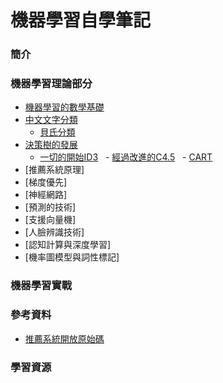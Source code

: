 # 機器學習自學筆記

### 簡介

### 機器學習理論部分
 - [機器學習的數學基礎](https://mirdex.github.io/Machine_Learning/機器學習的數學基礎.slides.html)
 - [中文文字分類](https://mirdex.github.io/Machine_Learning/中文文字分類.slides.html)
   - [貝氏分類](https://mirdex.github.io/Machine_Learning/簡單貝氏.slides.html)
 - [決策樹的發展](https://mirdex.github.io/Machine_Learning/決策樹.slides.html)
   - [一切的開始ID3](https://mirdex.github.io/Machine_Learning/ID3流程簡報.pptx)
   - [經過改進的C4.5](https://mirdex.github.io/Machine_Learning/C4.5詳細計算表.xlsx)
   - [CART](https://mirdex.github.io/Machine_Learning/CART流程簡報.pptx)
 - [推薦系統原理]
 - [梯度優先]
 - [神經網路]
 - [預測的技術]
 - [支援向量機]
 - [人臉辨識技術]
 - [認知計算與深度學習]
 - [機率圖模型與詞性標記]

### 機器學習實戰


### 參考資料
- [推薦系統開放原始碼](http://ibillxia.github.io/blog/2014/03/10/top-10-open-source-recommendation-systems/#tc_qz_original=691102124)
### 學習資源

